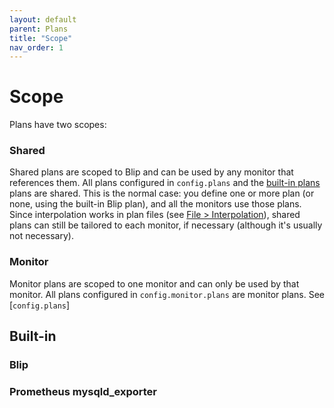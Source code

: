```yaml
---
layout: default
parent: Plans
title: "Scope"
nav_order: 1
---
```


# Scope

Plans have two scopes:

### Shared

Shared plans are scoped to Blip and can be used by any monitor that references them.
All plans configured in `config.plans` and the [built-in plans](#built-in) plans are shared.
This is the normal case: you define one or more plan (or none, using the built-in Blip plan), and all the monitors use those plans.
Since interpolation works in plan files (see [File > Interpolation](./file.html#interpolation)), shared plans can still be tailored to each monitor, if necessary (although it's usually not necessary).

### Monitor

Monitor plans are scoped to one monitor and can only be used by that monitor.
All plans configured in `config.monitor.plans` are monitor plans.
See [`config.plans`]

## Built-in

### Blip

### Prometheus mysqld_exporter
